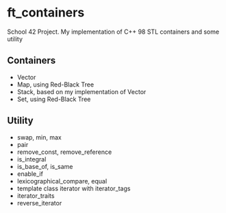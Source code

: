 # ft_containers

School 42 Project. My implementation of C++ 98 STL containers and some utility

## Containers

- Vector
- Map, using Red-Black Tree
- Stack, based on my implementation of Vector
- Set, using Red-Black Tree

## Utility
- swap, min, max
- pair
- remove_const, remove_reference
- is_integral
- is_base_of, is_same
- enable_if
- lexicographical_compare, equal
- template class iterator with iterator_tags
- iterator_traits
- reverse_iterator
